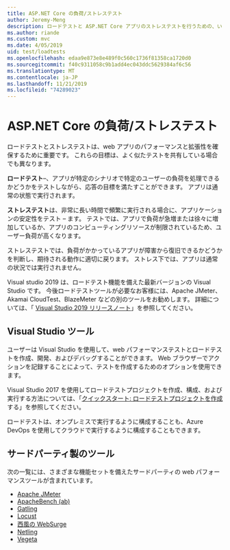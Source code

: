 ```yaml
---
title: ASP.NET Core の負荷/ストレステスト
author: Jeremy-Meng
description: ロードテストと ASP.NET Core アプリのストレステストを行うための、いくつかの注目すべきツールとアプローチについて説明します。
ms.author: riande
ms.custom: mvc
ms.date: 4/05/2019
uid: test/loadtests
ms.openlocfilehash: edaa9e873e8e489f0c560c1736f81358ca1720d0
ms.sourcegitcommit: f40c9311058c9b1add4ec043ddc5629384af6c56
ms.translationtype: MT
ms.contentlocale: ja-JP
ms.lasthandoff: 11/21/2019
ms.locfileid: "74289023"
---
```

# <a name="aspnet-core-loadstress-testing"></a>ASP.NET Core の負荷/ストレステスト

ロードテストとストレステストは、web アプリのパフォーマンスと拡張性を確保するために重要です。 これらの目標は、よく似たテストを共有している場合でも異なります。

**ロードテスト**&ndash;、アプリが特定のシナリオで特定のユーザーの負荷を処理できるかどうかをテストしながら、応答の目標を満たすことができます。 アプリは通常の状態で実行されます。

**ストレステスト**は、非常に長い時間で頻繁に実行される場合に、アプリケーションの安定性をテスト &ndash; ます。 テストでは、アプリで負荷が急増または徐々に増加しているか、アプリのコンピューティングリソースが制限されているため、ユーザー負荷が高くなります。

ストレステストでは、負荷がかかっているアプリが障害から復旧できるかどうかを判断し、期待される動作に適切に戻ります。 ストレス下では、アプリは通常の状況では実行されません。

Visual studio 2019 は、ロードテスト機能を備えた最新バージョンの Visual Studio です。 今後ロードテストツールが必要なお客様には、Apache JMeter、Akamai CloudTest、BlazeMeter などの別のツールをお勧めします。 詳細については、「 [Visual Studio 2019 リリースノート](/visualstudio/releases/2019/release-notes-v16.0#test-tools)」を参照してください。

## <a name="visual-studio-tools"></a>Visual Studio ツール

ユーザーは Visual Studio を使用して、web パフォーマンステストとロードテストを作成、開発、およびデバッグすることができます。 Web ブラウザーでアクションを記録することによって、テストを作成するためのオプションを使用できます。

Visual Studio 2017 を使用してロードテストプロジェクトを作成、構成、および実行する方法については、「[クイックスタート: ロードテストプロジェクトを作成](/visualstudio/test/quickstart-create-a-load-test-project?view=vs-2017)する」を参照してください。

ロードテストは、オンプレミスで実行するように構成することも、Azure DevOps を使用してクラウドで実行するように構成することもできます。

## <a name="third-party-tools"></a>サードパーティ製のツール

次の一覧には、さまざまな機能セットを備えたサードパーティの web パフォーマンスツールが含まれています。

* [Apache JMeter](https://jmeter.apache.org/)
* [ApacheBench (ab)](https://httpd.apache.org/docs/2.4/programs/ab.html)
* [Gatling](https://gatling.io/)
* [Locust](https://locust.io/)
* [西風の WebSurge](https://websurge.west-wind.com/)
* [Netling](https://github.com/hallatore/Netling)
* [Vegeta](https://github.com/tsenart/vegeta)

